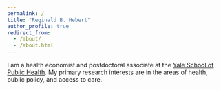 ```yaml
---
permalink: /
title: "Reginald B. Hebert"
author_profile: true
redirect_from: 
  - /about/
  - /about.html
---
```


I am a health economist and postdoctoral associate at the [Yale School of Public Health](https://ysph.yale.edu/profile/reginald-hebert/). My primary research interests are in the areas of health, public policy, and access to care.  
